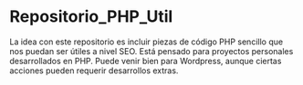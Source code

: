 # Repositorio_PHP_Util
La idea con este repositorio es incluir piezas de código PHP sencillo que nos puedan ser útiles a nivel SEO. 
Está pensado para proyectos personales desarrollados en PHP.
Puede venir bien para Wordpress, aunque ciertas acciones pueden requerir desarrollos extras.
